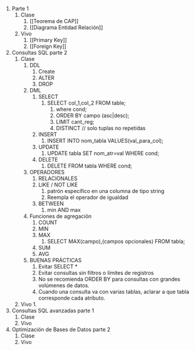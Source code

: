 1. Parte 1
	1. Clase
		1. [[Teorema de CAP]] 
		2. [[Diagrama Entidad Relación]]
	2. Vivo
		1. [[Primary Key]]
		2. [[Foreign Key]]
2. Consultas SQL parte 2
	1. Clase
		1. DDL
			1. Create
			2. ALTER
			3. DROP
		2. DML
			1. SELECT
				1. SELECT col_1,col_2 FROM table;
					1. where cond;
					2. ORDER BY campo (asc|desc);
					3. LIMIT cant_reg;
					4. DISTINCT // solo tuplas no repetidas
			2. INSERT
				1. INSERT INTO nom_tabla VALUES(val_para_col);
			3. UPDATE
				1. UPDATE tabla SET nom_atr=val WHERE cond;
			4. DELETE
				1. DELETE FROM tabla WHERE cond;
		3. OPERADORES
			1. RELACIONALES
			2. LIKE / NOT LIKE
				1. patrón específico en una columna de tipo string
				2. Reempla el operador de igualdad
			3. BETWEEN
				1. min AND max
		4. Funciones de agregación
			1. COUNT
			2. MIN
			3. MAX
				1. SELECT MAX(campo),(campos opcionales) FROM tabla;
			4. SUM 
			5. AVG
		5. BUENAS PRÁCTICAS
			1. Evitar SELECT *
			2. Evitar consultas sin filtros o límites de registros
			3. No se recomienda ORDER BY para consultas con grandes volúmenes de datos.
			4. Cuando una consulta va con varias tablas, aclarar a que tabla corresponde cada atributo.
	2. Vivo
		1. 
3. Consultas SQL avanzadas parte 1
	1. Clase
	2. Vivo
4. Optimización de Bases de Datos parte 2
	1. Clase
	2. Vivo